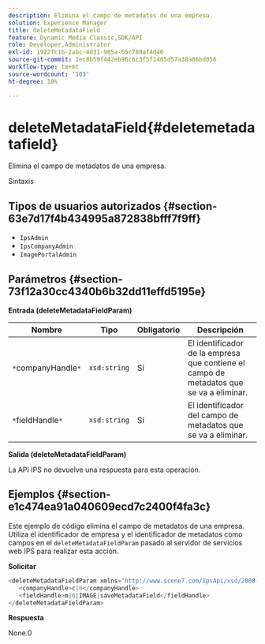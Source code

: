 ```yaml
---
description: Elimina el campo de metadatos de una empresa.
solution: Experience Manager
title: deleteMetadataField
feature: Dynamic Media Classic,SDK/API
role: Developer,Administrator
exl-id: 1922fc1b-2abc-4d31-985a-65c788af4d46
source-git-commit: 1ec8b59f442eb96c6c3f5f1405d57a38a86bd056
workflow-type: tm+mt
source-wordcount: '103'
ht-degree: 10%

---
```


# deleteMetadataField{#deletemetadatafield}

Elimina el campo de metadatos de una empresa.

Sintaxis

## Tipos de usuarios autorizados {#section-63e7d17f4b434995a872838bfff7f9ff}

* `IpsAdmin`
* `IpsCompanyAdmin`
* `ImagePortalAdmin`

## Parámetros {#section-73f12a30cc4340b6b32dd11effd5195e}

**Entrada (deleteMetadataFieldParam)**

| Nombre | Tipo | Obligatorio | Descripción |
|---|---|---|---|
| `*`companyHandle`*` | `xsd:string` | Sí | El identificador de la empresa que contiene el campo de metadatos que se va a eliminar. |
| `*`fieldHandle`*` | `xsd:string` | Sí | El identificador del campo de metadatos que se va a eliminar. |

**Salida (deleteMetadataFieldParam)**

La API IPS no devuelve una respuesta para esta operación.

## Ejemplos {#section-e1c474ea91a040609ecd7c2400f4fa3c}

Este ejemplo de código elimina el campo de metadatos de una empresa. Utiliza el identificador de empresa y el identificador de metadatos como campos en el `deleteMetadataFieldParam` pasado al servidor de servicios web IPS para realizar esta acción.

**Solicitar**

```java
<deleteMetadataFieldParam xmlns="http://www.scene7.com/IpsApi/xsd/2008-01-15">
   <companyHandle>c|6</companyHandle>
   <fieldHandle>m|6|IMAGE|saveMetadataField</fieldHandle>
</deleteMetadataFieldParam>
```

**Respuesta**

None.0
